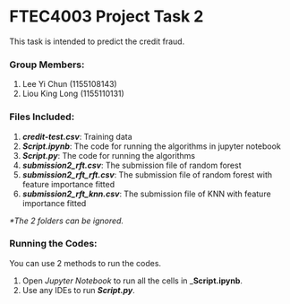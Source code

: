 # FTEC4003 Project Task 2

This task is intended to predict the credit fraud.

### Group Members:
1. Lee Yi Chun (1155108143)
2. Liou King Long (1155110131)

### Files Included:
1. _**credit-test.csv**_: Training data
2. _**Script.ipynb**_: The code for running the algorithms in jupyter notebook
3. _**Script.py**_: The code for running the algorithms
4. _**submission2_rft.csv**_: The submission file of random forest
5. _**submission2_rft_rft.csv**_: The submission file of random forest with feature importance fitted
6. _**submission2_rft_knn.csv**_: The submission file of KNN with feature importance fitted

_*The 2 folders can be ignored._

### Running the Codes:
You can use 2 methods to run the codes.
1. Open _Jupyter Notebook_ to run all the cells in _**Script.ipynb**.
2. Use any IDEs to run _**Script.py**_.
